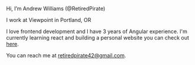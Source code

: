 Hi, I’m Andrew Williams (@RetiredPirate)

I work at Viewpoint in Portland, OR

I love frontend development and I have 3 years of Angular experience.
I'm currently learning react and building a personal website you can check out [here](www.retiredpirate.io).

You can reach me at retiredpirate42@gmail.com.
